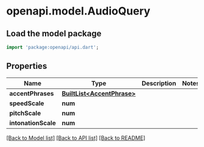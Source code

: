 # openapi.model.AudioQuery

## Load the model package
```dart
import 'package:openapi/api.dart';
```

## Properties
Name | Type | Description | Notes
------------ | ------------- | ------------- | -------------
**accentPhrases** | [**BuiltList&lt;AccentPhrase&gt;**](AccentPhrase.md) |  | 
**speedScale** | **num** |  | 
**pitchScale** | **num** |  | 
**intonationScale** | **num** |  | 

[[Back to Model list]](../README.md#documentation-for-models) [[Back to API list]](../README.md#documentation-for-api-endpoints) [[Back to README]](../README.md)


